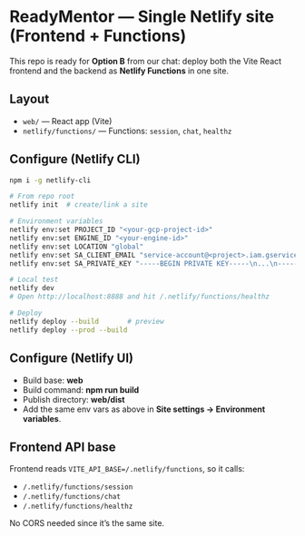 # ReadyMentor — Single Netlify site (Frontend + Functions)

This repo is ready for **Option B** from our chat: deploy both the Vite React frontend and the backend as **Netlify Functions** in one site.

## Layout
- `web/` — React app (Vite)
- `netlify/functions/` — Functions: `session`, `chat`, `healthz`

## Configure (Netlify CLI)
```bash
npm i -g netlify-cli

# From repo root
netlify init  # create/link a site

# Environment variables
netlify env:set PROJECT_ID "<your-gcp-project-id>"
netlify env:set ENGINE_ID "<your-engine-id>"
netlify env:set LOCATION "global"
netlify env:set SA_CLIENT_EMAIL "service-account@<project>.iam.gserviceaccount.com"
netlify env:set SA_PRIVATE_KEY "-----BEGIN PRIVATE KEY-----\n...\n-----END PRIVATE KEY-----\n"

# Local test
netlify dev
# Open http://localhost:8888 and hit /.netlify/functions/healthz

# Deploy
netlify deploy --build       # preview
netlify deploy --prod --build
```

## Configure (Netlify UI)
- Build base: **web**
- Build command: **npm run build**
- Publish directory: **web/dist**
- Add the same env vars as above in **Site settings → Environment variables**.

## Frontend API base
Frontend reads `VITE_API_BASE=/.netlify/functions`, so it calls:
- `/.netlify/functions/session`
- `/.netlify/functions/chat`
- `/.netlify/functions/healthz`

No CORS needed since it’s the same site.
